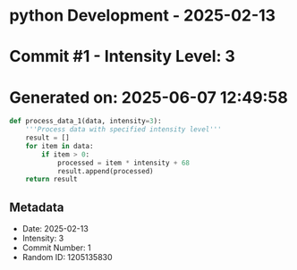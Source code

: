﻿# python Development - 2025-02-13
# Commit #1 - Intensity Level: 3
# Generated on: 2025-06-07 12:49:58
```python
def process_data_1(data, intensity=3):
    '''Process data with specified intensity level'''
    result = []
    for item in data:
        if item > 0:
            processed = item * intensity + 68
            result.append(processed)
    return result
```
## Metadata
- Date: 2025-02-13
- Intensity: 3
- Commit Number: 1
- Random ID: 1205135830
